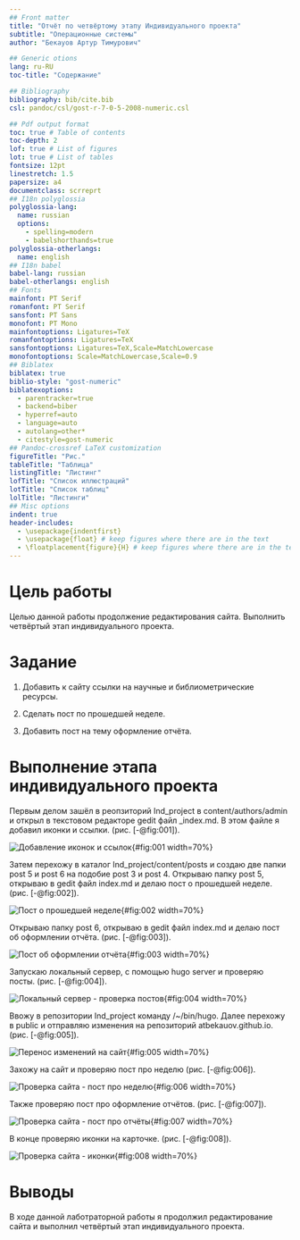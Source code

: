```yaml
---
## Front matter
title: "Отчёт по четвёртому этапу Индивидуального проекта"
subtitle: "Операционные системы"
author: "Бекауов Артур Тимурович"

## Generic otions
lang: ru-RU
toc-title: "Содержание"

## Bibliography
bibliography: bib/cite.bib
csl: pandoc/csl/gost-r-7-0-5-2008-numeric.csl

## Pdf output format
toc: true # Table of contents
toc-depth: 2
lof: true # List of figures
lot: true # List of tables
fontsize: 12pt
linestretch: 1.5
papersize: a4
documentclass: scrreprt
## I18n polyglossia
polyglossia-lang:
  name: russian
  options:
	- spelling=modern
	- babelshorthands=true
polyglossia-otherlangs:
  name: english
## I18n babel
babel-lang: russian
babel-otherlangs: english
## Fonts
mainfont: PT Serif
romanfont: PT Serif
sansfont: PT Sans
monofont: PT Mono
mainfontoptions: Ligatures=TeX
romanfontoptions: Ligatures=TeX
sansfontoptions: Ligatures=TeX,Scale=MatchLowercase
monofontoptions: Scale=MatchLowercase,Scale=0.9
## Biblatex
biblatex: true
biblio-style: "gost-numeric"
biblatexoptions:
  - parentracker=true
  - backend=biber
  - hyperref=auto
  - language=auto
  - autolang=other*
  - citestyle=gost-numeric
## Pandoc-crossref LaTeX customization
figureTitle: "Рис."
tableTitle: "Таблица"
listingTitle: "Листинг"
lofTitle: "Список иллюстраций"
lotTitle: "Список таблиц"
lolTitle: "Листинги"
## Misc options
indent: true
header-includes:
  - \usepackage{indentfirst}
  - \usepackage{float} # keep figures where there are in the text
  - \floatplacement{figure}{H} # keep figures where there are in the text
---
```


# Цель работы

Целью данной работы продолжение редактирования сайта. Выполнить четвёртый этап индивидуального проекта.

# Задание

1. Добавить к сайту ссылки на научные и библиометрические ресурсы.

2. Сделать пост по прошедшей неделе.

3. Добавить пост на тему оформление отчёта.

# Выполнение этапа индивидуального проекта

Первым делом зашёл в реопзиторий Ind_project в content/authors/admin и открыл в текстовом редакторе gedit файл _index.md. В этом файле я добавил иконки и ссылки. (рис. [-@fig:001]).

![Добавление иконок и ссылок](image/1.png){#fig:001 width=70%}

Затем перехожу в каталог Ind_project/content/posts и создаю две папки post 5 и post 6 на подобие post 3 и post 4. Открываю папку post 5, открываю в gedit файл index.md и делаю пост о прошедшей неделе. (рис. [-@fig:002]).

![Пост о прошедшей неделе](image/2.png){#fig:002 width=70%}

Открываю папку post 6, открываю в gedit файл index.md и делаю пост об оформлении отчёта. (рис. [-@fig:003]).

![Пост об оформлении отчёта](image/3.png){#fig:003 width=70%}

Запускаю локальный сервер, с помощью hugo server и проверяю посты. (рис. [-@fig:004]).

![Локальный сервер - проверка постов](image/4.png){#fig:004 width=70%}

Ввожу в репозитории Ind_project команду /~/bin/hugo. Далее перехожу в public и отправляю изменения на репозиторий atbekauov.github.io.  (рис. [-@fig:005]).

![Перенос изменений на сайт](image/5.png){#fig:005 width=70%}

Захожу на сайт и проверяю пост про неделю (рис. [-@fig:006]).

![Проверка сайта - пост про неделю](image/6.png){#fig:006 width=70%}

Также проверяю пост про оформление отчётов. (рис. [-@fig:007]).

![Проверка сайта - пост про отчёты](image/7.png){#fig:007 width=70%}

В конце проверяю иконки на карточке. (рис. [-@fig:008]).

![Проверка сайта - иконки](image/8.png){#fig:008 width=70%}

# Выводы

В ходе данной лаботраторной работы я продолжил редактирование сайта и выполнил четвёртый этап индивидуального проекта.


